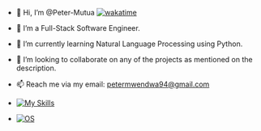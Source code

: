 - 👋 Hi, I’m @Peter-Mutua [![wakatime](https://wakatime.com/badge/user/018b3cd3-dc1d-43b4-a583-8c98d46648cf.svg)](https://wakatime.com/@018b3cd3-dc1d-43b4-a583-8c98d46648cf)
- 👀 I’m a Full-Stack Software Engineer.
- 🌱 I’m currently learning Natural Language Processing using Python.
- 💞️ I’m looking to collaborate on any of the projects as mentioned on the description.
- 📫 Reach me via my email: petermwendwa94@gmail.com

- [![My Skills](https://skillicons.dev/icons?i=java,nodejs,spring,py,js,flutter,ts,react,laravel,postgres,mysql,mongodb,nginx,git,gitlab,githubactions,kubernetes,docker,aws,azure,jenkins,grafana,prometheus,materialui,css)](https://skillicons.dev)

- [![OS](https://skillicons.dev/icons?i=ubuntu)](https://skillicons.dev)

<!---
Peter-Mutua/Peter-Mutua is a ✨ special ✨ repository because its `README.md` (this file) appears on your GitHub profile.
You can click the Preview link to take a look at your changes.
--->
